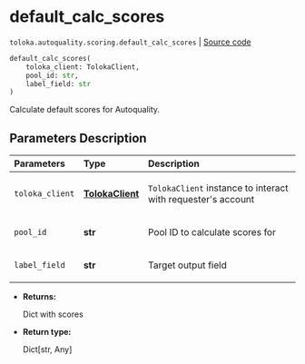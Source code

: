 # default_calc_scores
`toloka.autoquality.scoring.default_calc_scores` | [Source code](https://github.com/Toloka/toloka-kit/blob/v1.1.2/src/autoquality/scoring.py#L18)

```python
default_calc_scores(
    toloka_client: TolokaClient,
    pool_id: str,
    label_field: str
)
```

Calculate default scores for Autoquality.

## Parameters Description

| Parameters | Type | Description |
| :----------| :----| :-----------|
`toloka_client`|**[TolokaClient](toloka.client.TolokaClient.md)**|<p>`TolokaClient` instance to interact with requester&#x27;s account</p>
`pool_id`|**str**|<p>Pool ID to calculate scores for</p>
`label_field`|**str**|<p>Target output field</p>

* **Returns:**

  Dict with scores

* **Return type:**

  Dict\[str, Any\]

